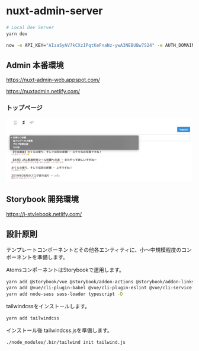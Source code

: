 # nuxt-admin-server

```bash
# Local Dev Server
yarn dev
```

```bash
now -e API_KEY="AIzaSyAV7kCXzIPqtKeFnaNz-ywA3NEBUBw7S24" -e AUTH_DOMAIN="nuxtadmin-4a9e0.firebaseapp.com" -e PROJECT_ID="nuxt-admin-tokyo" -e GRAPH_API="https://api.graph.cool/simple/v1/cjr94yoay4hds0196reyj9lke" -e APOLLO_KEY="eyJ0eXAiOiJKV1QiLCJhbGciOiJIUzI1NiJ9.eyJpYXQiOjE1NDgyNDQ3NzQsImNsaWVudElkIjoiY2pyOTR5b2F5NGhkdDAxOTYwajIwdDE1aiJ9.WulBc4uocM_ytX6b6-U9Et_ieGGERE2BpYZVkpaBUlo"
```

## Admin 本番環境

https://nuxt-admin-web.appspot.com/

https://nuxtadmin.netlify.com/

### トップページ
![](./docs/index.png)

## Storybook 開発環境

https://j-stylebook.netlify.com/

## 設計原則

テンプレートコンポーネントとその他各エンティティに、小〜中規模程度のコンポーネントを準備します。

AtomsコンポーネントはStorybookで運用します。

```bash
yarn add @storybook/vue @storybook/addon-actions @storybook/addon-links @storybook/addon -D
yarn add @vue/cli-plugin-babel @vue/cli-plugin-eslint @vue/cli-service -D
yarn add node-sass sass-loader typescript -D
```

tailwindcssをインストールします。

```bash
yarn add tailwindcss
```

インストール後 tailwindcss.jsを準備します。

```bash
./node_modules/.bin/tailwind init tailwind.js
```
